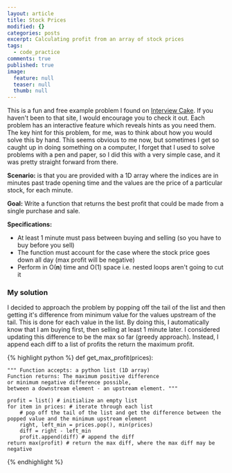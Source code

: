```yaml
---
layout: article
title: Stock Prices
modified: {}
categories: posts
excerpt: Calculating profit from an array of stock prices
tags: 
  - code_practice
comments: true
published: true
image: 
  feature: null
  teaser: null
  thumb: null
---
```


This is a fun and free example problem I found on [Interview Cake](https://www.interviewcake.com/). If you haven't been to that site, I would encourage you to check it out. Each problem has an interactive feature which reveals hints as you need them. The key hint for this problem, for me, was to think about how you would solve this by hand. This seems obvious to me now, but sometimes I get so caught up in doing something on a computer, I forget that I used to solve problems with a pen and paper, so I did this with a very simple case, and it was pretty straight forward from there.

**Scenario:** is that you are provided with a 1D array where the indices are in minutes past trade opening time and the values are the price of a particular stock, for each minute.

**Goal:** Write a function that returns the best profit that could be made from a single purchase and sale.

**Specifications:**
- At least 1 minute must pass between buying and selling (so you have to buy before you sell)
- The function must account for the case where the stock price goes down all day (max profit will be negative)
- Perform in O(__n__) time and O(1) space i.e. nested loops aren't going to cut it

### My solution
I decided to approach the problem by popping off the tail of the list and then getting it's difference from minimum value for the values upstream of the tail. This is done for each value in the list. By doing this, I automatically know that I am buying first, then selling at least 1 minute later. I considered updating this difference to be the max so far (greedy approach). Instead, I append each diff to a list of profits the return the maximum profit. 

{% highlight python %}
def get_max_profit(prices):


    """ Function accepts: a python list (1D array)
    Function returns: The maximum positive difference 
    or minimum negative difference possible, 
    between a downstream element - an upstream element. """
    
    profit = list() # initialize an empty list
    for item in prices: # iterate through each list
        # pop off the tail of the list and get the difference between the popped value and the minimum upstream element
        right, left_min = prices.pop(), min(prices)
        diff = right - left_min
        profit.append(diff) # append the diff
    return max(profit) # return the max diff, where the max diff may be negative
{% endhighlight %}